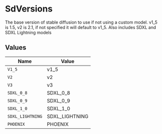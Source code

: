 # SdVersions

The base version of stable diffusion to use if not using a custom model. v1_5 is 1.5, v2 is 2.1, if not specified it will default to v1_5. Also includes SDXL and SDXL Lightning models


## Values

| Name             | Value            |
| ---------------- | ---------------- |
| `V1_5`           | v1_5             |
| `V2`             | v2               |
| `V3`             | v3               |
| `SDXL_0_8`       | SDXL_0_8         |
| `SDXL_0_9`       | SDXL_0_9         |
| `SDXL_1_0`       | SDXL_1_0         |
| `SDXL_LIGHTNING` | SDXL_LIGHTNING   |
| `PHOENIX`        | PHOENIX          |